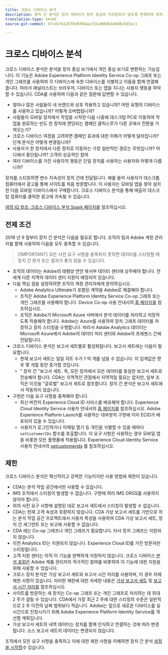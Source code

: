 ```yaml
---
title: 크로스 디바이스 분석
description: 장치 간 분석은 장치 데이터가 장치 중심의 타깃팅되지 않도록 변경하여 장치 데이터를 결합합니다.
translation-type: tm+mt
source-git-commit: 47cde7b12b78e9394aac531d068634688c635ec1

---
```



# 크로스 디바이스 분석

크로스 디바이스 분석은 분석을 장치 중심 보기에서 개인 중심 보기로 변환하는 기능입니다. 이 기능은 Adobe Experience Platform Identity Service Co-op 그래프 또는 개인 그래프를 사용하여 각 디바이스에 속한 디바이스를 식별하고 이들을 함께 연결해 줍니다. 따라서 애널리스트는 브라우저, 디바이스 또는 앱을 지나는 사용자 행동을 파악할 수 있습니다. CDA를 사용하여 다음과 같은 질문에 답변할 수 있습니다.

* 얼마나 많은 사람들이 내 브랜드와 상호 작용하고 있습니까? 어떤 유형의 디바이스를 사용하고 있습니까? 어떻게 오버랩됩니까?
* 사람들이 모바일 장치에서 작업을 시작한 다음 나중에 데스크탑 PC로 이동하여 작업을 완료하는 빈도 한 장치에 랜딩되는 캠페인 클릭스루가 다른 곳에서 전환을 가져오는가?
* 크로스 디바이스 여정을 고려하면 캠페인 효과에 대한 이해가 어떻게 달라집니까? 단계 분석은 어떻게 변경됩니까?
* 사용자가 한 장치에서 다른 장치로 이동하는 가장 일반적인 경로는 무엇입니까? 어디에서 중단됩니까? 고객의 성공적인 참여
* 여러 디바이스를 가진 사용자의 행동은 단일 장치를 사용하는 사용자와 어떻게 다릅니까?

장치를 스티칭하면 변수 지속성이 장치 간에 전달됩니다. 예를 들어 사용자가 데스크톱 컴퓨터에서 광고를 통해 사이트를 처음 방문합니다. 이 사용자는 모바일 앱을 찾아 설치한 다음 모바일 디바이스에서 구매합니다. 크로스 디바이스 분석을 통해 매출이 데스크탑 컴퓨터를 클릭한 광고에 귀속될 수 있습니다.

[여정 IQ 참조: 크로스 디바이스 분석 Spark 페이지를](http://adobe.ly/aacda) 참조하십시오.

## 전제 조건

2019 년 9 월부터 장치 간 분석은 다음을 필요로 합니다. 조직의 팀과 Adobe 계정 관리자를 함께 사용하여 다음을 모두 충족할 수 있습니다.

> [!IMPORTANT] 모든 사전 요구 사항을 충족하지 못하면 데이터를 스티칭할 때 장치 간 분석 또는 결과가 좋지 않을 수 있습니다.

* 조직의 데이터는 Adobe의 태평양 연안 북서부 데이터 센터에 상주해야 합니다. 전세계 다른 지역의 데이터 센터 지원이 예정되어 있습니다.
* 다음 핵심 점을 설정하려면 조직의 계정 관리자에게 문의하십시오.
   * Adobe Analytics Ultimate가 포함된 계약을 Adobe로 체결해야 합니다.
   * 조직은 Adobe Experience Platform Identity Service Co-op 그래프 또는 개인 그래프를 사용해야 합니다. Device Co-op 사용 안내서의 [홈 페이지를](https://docs.adobe.com/content/help/en/device-co-op/using/home.html) 참조하십시오.
   * 조직은 Adobe가 Microsoft Azure 서버에서 분석 데이터를 처리하고 저장하도록 허용해야 합니다. Adobe는 Azure를 사용하여 장치 그래프 데이터를 저장하고 장치 스티칭을 수행합니다. 따라서 Adobe Analytics 데이터는 Microsoft Azure에서 Adobe의 데이터 처리 센터와 Adobe의 프레젠스 간에 전달됩니다.
* 크로스 디바이스 분석은 보고서 세트별로 활성화됩니다. 보고서 세트에는 다음이 필요합니다.
   * 현재 보고서 세트는 일일 히트 수가 1 억 개를 넘을 수 없습니다. 이 임계값은 향후 몇 개월 동안 증가할 것입니다.
   * " 장치 간 "보고서 세트. 즉, 모든 장치에서 모든 데이터를 동일한 보고서 세트로 전송해야 합니다. CDA는 지역적인 관점에서 지역적일 필요는 없지만, 일부 조직은 이것을 "글로벌" 보고서 세트로 참조합니다. 장치 간 분석은 보고서 세트에서 작동하지 않습니다.
* 구현은 다음 요구 사항을 충족해야 합니다.
   * 최신 버전의 Experience Cloud ID 서비스를 배포해야 합니다. Experience Cloud Identity Service 사용자 안내서의 [홈 페이지를](https://docs.adobe.com/content/help/en/id-service/using/home.html) 참조하십시오. Adobe Experience Platform Launch를 사용하는 대부분의 구현에 이미 ECID가 배포되어 있을 수 있습니다.
   * 사용자가 로그인하거나 이메일 열기 등 개인을 식별할 수 있을 때마다 `setCustomerIDs` 함수를 호출합니다. 이 요구 사항은 사용하는 경우 모바일 앱을 비롯한 모든 플랫폼에 적용됩니다. Experience Cloud Identity Service 사용자 안내서의 [setcustomerids](https://docs.adobe.com/content/help/en/id-service/using/id-service-api/methods/setcustomerids.html) 를 참조하십시오.

## 제한

크로스 디바이스 분석은 혁신적이고 강력한 기능이지만 사용 방법에 제한이 있습니다.

* CDA는 분석 작업 공간에서만 사용할 수 있습니다.
* IMS 조직에서 스티칭이 발생할 수 없습니다. 구현에 여러 IMS ORGS를 사용하지 않아야 합니다.
* 위의 사전 요구 사항에 설명된 대로 보고서 세트에서 스티칭이 발생할 수 없습니다.
* CDA는 현재 고객 속성과 호환하지 않습니다. CDA 가상 보고서 세트를 기반으로 하는 분석 작업 공간 프로젝트에서 사용자 특성을 사용하여 CDA 가상 보고서 세트, 장치 간 세그먼트 또는 보고에 사용할 수 없습니다.
* CDA 에는 Co-op 그래프나 개인 그래프가 필요합니다. 타사 장치 그래프는 지원되지 않습니다.
* 이전 Analytics ID는 지원되지 않습니다. Experience Cloud ID를 가진 방문자만 스티칭됩니다.
* 고객 지원 센터는 아직 이 기능을 완벽하게 지원하지 않습니다. 크로스 디바이스 [분석 포럼은](https://forums.adobe.com/community/experience-cloud/analytics-cloud/analytics/cross-device-analytics/overview) Adobe 제품 관리자의 적극적인 참여를 비롯하여 이 기능에 대한 지원을 위해 사용할 수 있습니다.
* 크로스 장치 분석은 가상 보고서 세트와 보고서 시간 처리를 사용하며, 이 경우 자체 제한 사항이 있습니다. 이러한 제한에 대한 자세한 내용은 [가상 보고서 세트](../vrs/vrs-about.md) 및 [보고서 시간 처리를](../vrs/vrs-report-time-processing.md) 참조하십시오.
* 사이트를 방문하는 새 장치는 Co-op 그래프 또는 개인 그래프로 처리하는 데 최대 2 주가 걸릴 수 있습니다. CDA에서 가장 최근 2 주에 대한 스티칭의 수준은 일반적으로 2 주 이전의 날짜 범위보다 적습니다. Adobe는 앞으로 새로운 디바이스를 실시간으로 진정시키기 위해 Adobe Experience Platform Identity Service를 개선할 계획입니다.
* 가상 보고서 세트의 내역 데이터는 장치를 함께 인식하고 연결하는 것에 따라 변경됩니다. 소스 보고서 세트의 데이터는 변경되지 않습니다.

조직에서 모든 요구 사항을 충족하고 이에 대한 제한 사항을 이해하면 장치 간 분석 [설정을 시작할](cda-setup.md)수 있습니다.
